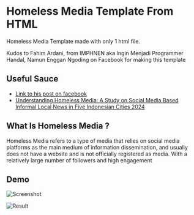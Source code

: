 # Homeless Media Template From HTML

Homeless Media Template made with only 1 html file.

Kudos to Fahim Ardani, from IMPHNEN aka Ingin Menjadi Programmer Handal, Namun Enggan Ngoding on Facebook for making this template

## Useful Sauce

- [Link to his post on facebook](https://www.facebook.com/groups/programmerhandal/permalink/1210468166843031)
- [Understanding Homeless Media: A Study on Social Media Based Informal Local News in Five Indonesian Cities 2024](https://www.remotivi.or.id/penelitian/22)


## What Is Homeless Media ?
Homeless Media refers to a type of media that relies on social media platforms as the main medium of information dissemination, and usually does not have a website and is not officially registered as media. With a relatively large number of followers and high engagement


## Demo
![Screenshot](https://i.imgur.com/p02Bhex.png)

![Result](https://i.imgur.com/cukIuqy.png)
